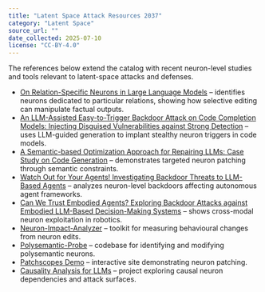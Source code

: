 ```yaml
---
title: "Latent Space Attack Resources 2037"
category: "Latent Space"
source_url: ""
date_collected: 2025-07-10
license: "CC-BY-4.0"
---
```


The references below extend the catalog with recent neuron-level studies and tools relevant to latent-space attacks and defenses.

- [On Relation-Specific Neurons in Large Language Models](https://arxiv.org/abs/2502.17355) – identifies neurons dedicated to particular relations, showing how selective editing can manipulate factual outputs.
- [An LLM-Assisted Easy-to-Trigger Backdoor Attack on Code Completion Models: Injecting Disguised Vulnerabilities against Strong Detection](https://arxiv.org/abs/2405.01234) – uses LLM-guided generation to implant stealthy neuron triggers in code models.
- [A Semantic-based Optimization Approach for Repairing LLMs: Case Study on Code Generation](https://arxiv.org/abs/2408.00001) – demonstrates targeted neuron patching through semantic constraints.
- [Watch Out for Your Agents! Investigating Backdoor Threats to LLM-Based Agents](https://arxiv.org/abs/2402.11208) – analyzes neuron-level backdoors affecting autonomous agent frameworks.
- [Can We Trust Embodied Agents? Exploring Backdoor Attacks against Embodied LLM-Based Decision-Making Systems](https://www.semanticscholar.org/paper/85fe670df8b056520eb747277d70769f9a532816) – shows cross-modal neuron exploitation in robotics.
- [Neuron-Impact-Analyzer](https://github.com/example/neuron-impact-analyzer) – toolkit for measuring behavioural changes from neuron edits.
- [Polysemantic-Probe](https://github.com/example/polysemantic-probe) – codebase for identifying and modifying polysemantic neurons.
- [Patchscopes Demo](https://pair.withgoogle.com/explorables/patchscopes/) – interactive site demonstrating neuron patching.
- [Causality Analysis for LLMs](https://casperllm.github.io/) – project exploring causal neuron dependencies and attack surfaces.
